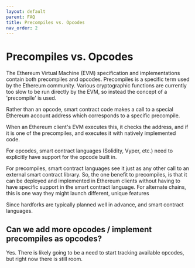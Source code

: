```yaml
---
layout: default
parent: FAQ
title: Precompiles vs. Opcodes
nav_order: 2
---
```


# Precompiles vs. Opcodes

The Ethereum Virtual Machine (EVM) specification and implementations contain both precompiles and opcodes. Precompiles is a specific term used by the Ethereum community. Various cryptographic functions are currently too slow to be run directly by the EVM, so instead the concept of a 'precompile' is used.

Rather than an opcode, smart contract code makes a call to a special Ethereum account address which corresponds to a specific precompile.

When an Ethereum client's EVM executes this, it checks the address, and if it is one of the precompiles, and executes it with natively implemented code.

For opcodes, smart contract languages (Solidity, Vyper, etc.) need to explicitly have support for the opcode built in.

For precompiles, smart contract languages see it just as any other call to an external smart contract library. So, the one benefit to precompiles, is that it can be deployed and implemented in Ethereum clients without having to have specific support in the smart contract language. For alternate chains, this is one way they might launch different, unique features

Since hardforks are typically planned well in advance, and smart contract languages.

## Can we add more opcodes / implement precompiles as opcodes?

Yes. There is likely going to be a need to start tracking available opcodes, but right now there is still room.